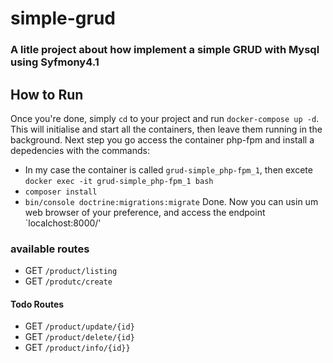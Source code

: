# simple-grud

### A litle project about how implement a simple GRUD with Mysql using Syfmony4.1


## How to Run

Once you're done, simply `cd` to your project and run `docker-compose up -d`. This will initialise and start all the containers, then leave them running in the background.
Next step you go access the container php-fpm and install a depedencies with the commands:
* In my case the container is called `grud-simple_php-fpm_1`, then  excete `docker exec -it grud-simple_php-fpm_1 bash`
* `composer install`
* `bin/console doctrine:migrations:migrate`
 Done. Now you can usin um web browser of your preference, and access the endpoint `localchost:8000/'

### available routes
* GET `/product/listing`
* GET `/produtc/create`

#### Todo Routes
* GET `/product/update/{id}`
* GET `/product/delete/{id}`
* GET `/product/info/{id}}`
